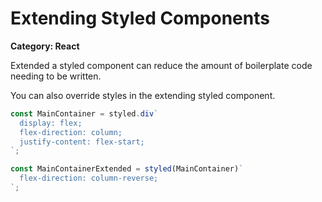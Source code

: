 # Extending Styled Components

__Category: React__

Extended a styled component can reduce the amount of boilerplate code needing to be written. 

You can also override styles in the extending styled component.

```javascript
const MainContainer = styled.div`
  display: flex;
  flex-direction: column;
  justify-content: flex-start;
`;

const MainContainerExtended = styled(MainContainer)`
  flex-direction: column-reverse;
`;
```
